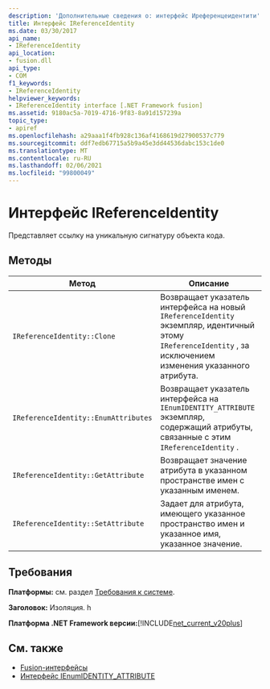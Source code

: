 ```yaml
---
description: 'Дополнительные сведения о: интерфейс Иреференцеидентити'
title: Интерфейс IReferenceIdentity
ms.date: 03/30/2017
api_name:
- IReferenceIdentity
api_location:
- fusion.dll
api_type:
- COM
f1_keywords:
- IReferenceIdentity
helpviewer_keywords:
- IReferenceIdentity interface [.NET Framework fusion]
ms.assetid: 9180ac5a-7019-4716-9f83-8a91d157239a
topic_type:
- apiref
ms.openlocfilehash: a29aaa1f4fb928c136af4168619d27900537c779
ms.sourcegitcommit: ddf7edb67715a5b9a45e3dd44536dabc153c1de0
ms.translationtype: MT
ms.contentlocale: ru-RU
ms.lasthandoff: 02/06/2021
ms.locfileid: "99800049"
---
```

# <a name="ireferenceidentity-interface"></a>Интерфейс IReferenceIdentity

Представляет ссылку на уникальную сигнатуру объекта кода.  
  
## <a name="methods"></a>Методы  
  
|Метод|Описание|  
|------------|-----------------|  
|`IReferenceIdentity::Clone`|Возвращает указатель интерфейса на новый `IReferenceIdentity` экземпляр, идентичный этому `IReferenceIdentity` , за исключением изменения указанного атрибута.|  
|`IReferenceIdentity::EnumAttributes`|Возвращает указатель интерфейса на `IEnumIDENTITY_ATTRIBUTE` экземпляр, содержащий атрибуты, связанные с этим `IReferenceIdentity` .|  
|`IReferenceIdentity::GetAttribute`|Возвращает значение атрибута в указанном пространстве имен с указанным именем.|  
|`IReferenceIdentity::SetAttribute`|Задает для атрибута, имеющего указанное пространство имен и указанное имя, указанное значение.|  
  
## <a name="requirements"></a>Требования  

 **Платформы:** см. раздел [Требования к системе](../../get-started/system-requirements.md).  
  
 **Заголовок:** Изоляция. h  
  
 **Платформа .NET Framework версии:**[!INCLUDE[net_current_v20plus](../../../../includes/net-current-v20plus-md.md)]  
  
## <a name="see-also"></a>См. также

- [Fusion-интерфейсы](fusion-interfaces.md)
- [Интерфейс IEnumIDENTITY_ATTRIBUTE](ienumidentity-attribute-interface.md)
